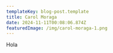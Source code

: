 ```yaml
---
templateKey: blog-post.template
title: Carol Moraga
date: 2024-11-11T00:08:06.874Z
featuredImage: /img/carol-moraga-1.png
---
```

H﻿ola